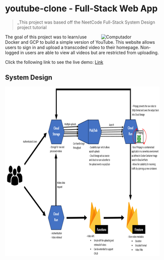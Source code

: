 # youtube-clone - Full-Stack Web App
> _This project was based off the NeetCode Full-Stack System Design project tutorial

<p align="justify">
<img src="https://th.bing.com/th/id/R.4621c2959554905f8661d29a64811cc4?rik=WXyDF6zAP%2fgAfg&riu=http%3a%2f%2f1000logos.net%2fwp-content%2fuploads%2f2017%2f05%2fOld-YouTube-logo.jpg&ehk=dWyFrsk3Dn0i869AXC%2bHqQZJE%2fKO6ZL%2fDvESWfLuH9U%3d&risl=&pid=ImgRaw&r=0?raw=true" width="190px" height=auto align="right" alt="Computador"/>

The goal of this project was to learn/use Docker and GCP to build a simple version of YouTube. This website allows users to sign in and upload a transcoded video to their homepage. Non-logged in users are able to view all videos but are restricted from uploading.

Click the following link to see the live demo:
<a href="https://yt-web-client-ydjl4yvceq-uc.a.run.app/">Link</a>
</p>

## System Design
<p>
<img src="https://github.com/ashwin-madhavan/youtube-clone/blob/main/screenshots/Youtube_Clone_System_Design_Diagram.png?raw=true" height="550px"/>
</p>
